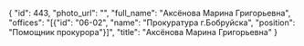 {
    "id": 443,
    "photo_url": "",
    "full_name": "Аксёнова Марина Григорьевна",
    "offices": "[{\"id\": \"06-02\", \"name\": \"Прокуратура г.Бобруйска\", \"position\": \"Помощник прокурора\"}]",
    "title": "Аксёнова Марина Григорьевна"
}